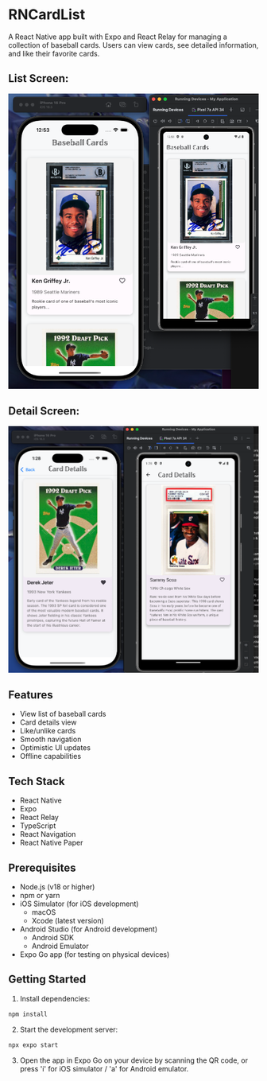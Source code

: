# RNCardList

A React Native app built with Expo and React Relay for managing a collection of baseball cards. Users can view cards, see detailed information, and like their favorite cards.

## List Screen:

![alt text](image.png)

## Detail Screen:

![alt text](image-1.png)

## Features

- View list of baseball cards
- Card details view
- Like/unlike cards
- Smooth navigation
- Optimistic UI updates
- Offline capabilities

## Tech Stack

- React Native
- Expo
- React Relay
- TypeScript
- React Navigation
- React Native Paper

## Prerequisites

- Node.js (v18 or higher)
- npm or yarn
- iOS Simulator (for iOS development)
  - macOS
  - Xcode (latest version)
- Android Studio (for Android development)
  - Android SDK
  - Android Emulator
- Expo Go app (for testing on physical devices)

## Getting Started

1. Install dependencies:

```bash
npm install
```

2. Start the development server:

```bash
npx expo start
```

3. Open the app in Expo Go on your device by scanning the QR code, or press 'i' for iOS simulator / 'a' for Android emulator.
